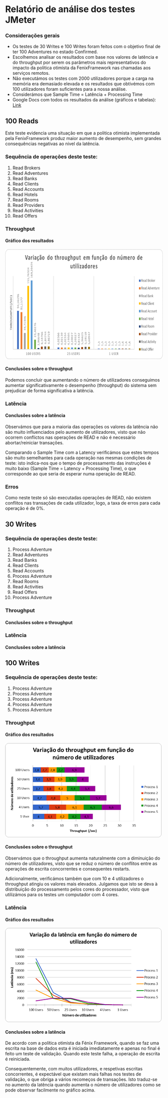 <h1>Relatório de análise dos testes JMeter</h1>

<h3>Considerações gerais</h3>

- Os testes de 30 Writes e 100 Writes foram feitos com o objetivo final de ter 100 Adventures no estado Confirmed.
- Escolhemos analisar os resultados com base nos valores de latência e do throughput por serem os parâmetros mais representativos do impacto da politica otimista da FenixFramework nas chamadas aos serviços remotos.
- Não executámos os testes com 2000 utilizadores porque a carga na memória era demasiado elevada e os resultados que obtivémos com 100 utilizadores foram suficientes para a nossa análise.
- Considerámos que Sample Time = Latência + Processing Time
- Google Docs com todos os resultados da análise (gráficos e tabelas): [Link][excel_docs]

[excel_docs]: https://docs.google.com/spreadsheets/d/1Tj_yJG4dggk3l8PDhk1ShXtQ7RpXYbAV8tZyG9x9ZhA/edit?usp=sharing

<h2>100 Reads</h2>
<p>Este teste evidencia uma situação em que a politica otimista implementada pela FenixFramework produz maior aumento de desempenho, sem grandes consequências negativas ao nivel da latência.</p>
<h3>Sequência de operações deste teste:</h3>

1. Read Brokers
2. Read Adventures
3. Read Banks
4. Read Clients
5. Read Accounts
6. Read Hotels
7. Read Rooms
8. Read Providers
9. Read Activities
10. Read Offers

<h3>Throughput</h3>
<h4>Gráfico dos resultados</h4>
<img src="/images/100reads_throughput.png" height="350" width="650"/>

<h4>Conclusões sobre o throughput</h4>
<p>
Podemos concluir que aumentando o número de utilizadores conseguimos aumentar significativamente o desempenho (throughput) do sistema sem prejudicar de forma significativa a latência.
</p>

<h3>Latência</h3>


<h4>Conclusões sobre a latência</h4>
<p>
Observámos que para a maioria das operações os valores da latência não são muito influenciados pelo aumento de utilizadores, visto que não ocorrem conflictos nas operações de READ e não é necessário abortar/reiniciar transações.
</p>
<p>
Comparando o Sample Time com a Latency verificámos que estes tempos são muito semelhantes para cada operação nas mesmas condições de teste: isto indica-nos que o tempo de processamento das instruções é muito baixo (Sample Time = Latency + Processing Time), o que corresponde ao que seria de esperar numa operação de READ.
</p>

<h3>Erros</h3>
<p>Como neste teste só são executadas operações de READ, não existem conflitos nas transações de cada utilizador, logo, a taxa de erros para cada operação é de 0%.</p>


<h2>30 Writes</h2>
<h3>Sequência de operações deste teste:</h3>

1. Process Adventure
2. Read Adventures
3. Read Banks
4. Read Clients
5. Read Accounts
6. Process Adventure
7. Read Rooms
8. Read Activities
9. Read Offers
10. Process Adventure

<h3>Throughput</h3>

<h4>Conclusões sobre o throughput</h4>


<h3>Latência</h3>

<h4>Conclusões sobre a latência</h4>



<h2>100 Writes</h2>
<h3>Sequência de operações deste teste:</h3>

1. Process Adventure
2. Process Adventure
3. Process Adventure
4. Process Adventure
5. Process Adventure

<h3>Throughput</h3>
<h4>Gráfico dos resultados</h4>
<img src="/images/100writes_throughput.png" height="300" width="500"/>

<h4>Conclusões sobre o throughput</h4>
<p>Observámos que o throughput aumenta naturalmente com a 
diminuição do número de utilizadores, visto que se reduz o número de conflitos 
entre as operações de escrita concorrentes e consequentes restarts.</p>

<p>Adicionalmente, verificámos também que com 10 e 4 utilizadores o throughput
atingiu os valores mais elevados. Julgamos que isto se deva à distribuição do
processamento pelos cores do processador, visto que utilizámos para os testes um
computador com 4 cores.</p>

<h3>Latência</h3>
<h4>Gráfico dos resultados</h4>
<img src="/images/100writes_latency.png" height="300" width="500"/>

<h4>Conclusões sobre a latência</h4>
<p>De acordo com a política otimista da Fénix Framework, quando se faz uma
escrita na base de dados esta é iniciada imediatamente e apenas no final é
feito um teste de validação. Quando este teste falha, a operação de escrita é
reiniciada. </p>

<p>
Consequentemente, com muitos utilizadores, e respetivas escritas
concorrentes, é expectável que existam mais falhas nos testes de validação, o
que obriga a vários recomeços de transações. Isto traduz-se no aumento da
latência quando aumenta o número de utilizadores como se pode observar
facilmente no gráfico acima.</p>

